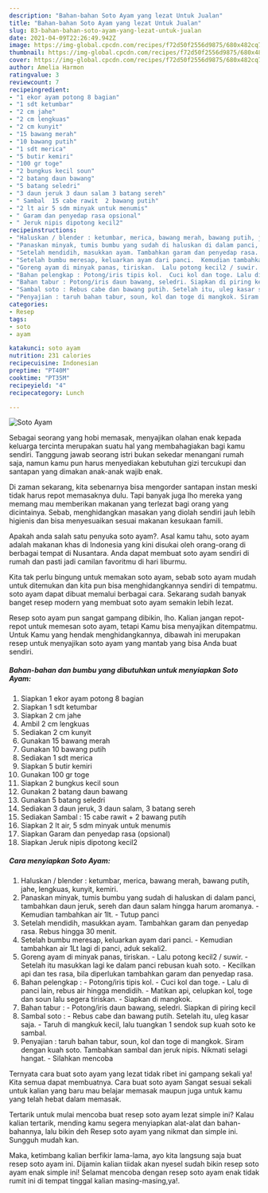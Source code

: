 ```yaml
---
description: "Bahan-bahan Soto Ayam yang lezat Untuk Jualan"
title: "Bahan-bahan Soto Ayam yang lezat Untuk Jualan"
slug: 83-bahan-bahan-soto-ayam-yang-lezat-untuk-jualan
date: 2021-04-09T22:26:49.942Z
image: https://img-global.cpcdn.com/recipes/f72d50f2556d9875/680x482cq70/soto-ayam-foto-resep-utama.jpg
thumbnail: https://img-global.cpcdn.com/recipes/f72d50f2556d9875/680x482cq70/soto-ayam-foto-resep-utama.jpg
cover: https://img-global.cpcdn.com/recipes/f72d50f2556d9875/680x482cq70/soto-ayam-foto-resep-utama.jpg
author: Amelia Harmon
ratingvalue: 3
reviewcount: 7
recipeingredient:
- "1 ekor ayam potong 8 bagian"
- "1 sdt ketumbar"
- "2 cm jahe"
- "2 cm lengkuas"
- "2 cm kunyit"
- "15 bawang merah"
- "10 bawang putih"
- "1 sdt merica"
- "5 butir kemiri"
- "100 gr toge"
- "2 bungkus kecil soun"
- "2 batang daun bawang"
- "5 batang seledri"
- "3 daun jeruk 3 daun salam 3 batang sereh"
- " Sambal  15 cabe rawit  2 bawang putih"
- "2 lt air 5 sdm minyak untuk menumis"
- " Garam dan penyedap rasa opsional"
- " Jeruk nipis dipotong kecil2"
recipeinstructions:
- "Haluskan / blender : ketumbar, merica, bawang merah, bawang putih, jahe, lengkuas, kunyit, kemiri."
- "Panaskan minyak, tumis bumbu yang sudah di haluskan di dalam panci, tambahkan daun jeruk, sereh dan daun salam hingga harum aromanya.  Kemudian tambahkan air 1lt.  Tutup panci"
- "Setelah mendidih, masukkan ayam. Tambahkan garam dan penyedap rasa. Rebus hingga 30 menit."
- "Setelah bumbu meresap, keluarkan ayam dari panci.  Kemudian tambahkan air 1Lt lagi di panci, aduk sekali2."
- "Goreng ayam di minyak panas, tiriskan.  Lalu potong kecil2 / suwir.  Setelah itu masukkan lagi ke dalam panci rebusan kuah soto.  Kecilkan api dan tes rasa, bila diperlukan tambahkan garam dan penyedap rasa."
- "Bahan pelengkap : Potong/iris tipis kol.  Cuci kol dan toge. Lalu di panci lain, rebus air hingga mendidih.  Matikan api, celupkan kol, toge dan soun lalu segera tiriskan. Siapkan di mangkok."
- "Bahan tabur : Potong/iris daun bawang, seledri. Siapkan di piring kecil"
- "Sambal soto : Rebus cabe dan bawang putih. Setelah itu, uleg kasar saja.  Taruh di mangkuk kecil, lalu tuangkan 1 sendok sup kuah soto ke sambal."
- "Penyajian : taruh bahan tabur, soun, kol dan toge di mangkok. Siram dengan kuah soto. Tambahkan sambal dan jeruk nipis. Nikmati selagi hangat. Silahkan mencoba"
categories:
- Resep
tags:
- soto
- ayam

katakunci: soto ayam 
nutrition: 231 calories
recipecuisine: Indonesian
preptime: "PT40M"
cooktime: "PT35M"
recipeyield: "4"
recipecategory: Lunch

---
```



![Soto Ayam](https://img-global.cpcdn.com/recipes/f72d50f2556d9875/680x482cq70/soto-ayam-foto-resep-utama.jpg)

Sebagai seorang yang hobi memasak, menyajikan olahan enak kepada keluarga tercinta merupakan suatu hal yang membahagiakan bagi kamu sendiri. Tanggung jawab seorang istri bukan sekedar menangani rumah saja, namun kamu pun harus menyediakan kebutuhan gizi tercukupi dan santapan yang dimakan anak-anak wajib enak.

Di zaman  sekarang, kita sebenarnya bisa mengorder santapan instan meski tidak harus repot memasaknya dulu. Tapi banyak juga lho mereka yang memang mau memberikan makanan yang terlezat bagi orang yang dicintainya. Sebab, menghidangkan masakan yang diolah sendiri jauh lebih higienis dan bisa menyesuaikan sesuai makanan kesukaan famili. 



Apakah anda salah satu penyuka soto ayam?. Asal kamu tahu, soto ayam adalah makanan khas di Indonesia yang kini disukai oleh orang-orang di berbagai tempat di Nusantara. Anda dapat membuat soto ayam sendiri di rumah dan pasti jadi camilan favoritmu di hari liburmu.

Kita tak perlu bingung untuk memakan soto ayam, sebab soto ayam mudah untuk ditemukan dan kita pun bisa menghidangkannya sendiri di tempatmu. soto ayam dapat dibuat memalui berbagai cara. Sekarang sudah banyak banget resep modern yang membuat soto ayam semakin lebih lezat.

Resep soto ayam pun sangat gampang dibikin, lho. Kalian jangan repot-repot untuk memesan soto ayam, tetapi Kamu bisa menyajikan ditempatmu. Untuk Kamu yang hendak menghidangkannya, dibawah ini merupakan resep untuk menyajikan soto ayam yang mantab yang bisa Anda buat sendiri.

<!--inarticleads1-->

##### Bahan-bahan dan bumbu yang dibutuhkan untuk menyiapkan Soto Ayam:

1. Siapkan 1 ekor ayam potong 8 bagian
1. Siapkan 1 sdt ketumbar
1. Siapkan 2 cm jahe
1. Ambil 2 cm lengkuas
1. Sediakan 2 cm kunyit
1. Gunakan 15 bawang merah
1. Gunakan 10 bawang putih
1. Sediakan 1 sdt merica
1. Siapkan 5 butir kemiri
1. Gunakan 100 gr toge
1. Siapkan 2 bungkus kecil soun
1. Gunakan 2 batang daun bawang
1. Gunakan 5 batang seledri
1. Sediakan 3 daun jeruk, 3 daun salam, 3 batang sereh
1. Sediakan  Sambal : 15 cabe rawit + 2 bawang putih
1. Siapkan 2 lt air, 5 sdm minyak untuk menumis
1. Siapkan  Garam dan penyedap rasa (opsional)
1. Siapkan  Jeruk nipis dipotong kecil2




<!--inarticleads2-->

##### Cara menyiapkan Soto Ayam:

1. Haluskan / blender : ketumbar, merica, bawang merah, bawang putih, jahe, lengkuas, kunyit, kemiri.
1. Panaskan minyak, tumis bumbu yang sudah di haluskan di dalam panci, tambahkan daun jeruk, sereh dan daun salam hingga harum aromanya.  - Kemudian tambahkan air 1lt.  - Tutup panci
1. Setelah mendidih, masukkan ayam. Tambahkan garam dan penyedap rasa. Rebus hingga 30 menit.
1. Setelah bumbu meresap, keluarkan ayam dari panci.  - Kemudian tambahkan air 1Lt lagi di panci, aduk sekali2.
1. Goreng ayam di minyak panas, tiriskan.  - Lalu potong kecil2 / suwir.  - Setelah itu masukkan lagi ke dalam panci rebusan kuah soto.  - Kecilkan api dan tes rasa, bila diperlukan tambahkan garam dan penyedap rasa.
1. Bahan pelengkap : - Potong/iris tipis kol.  - Cuci kol dan toge. - Lalu di panci lain, rebus air hingga mendidih.  - Matikan api, celupkan kol, toge dan soun lalu segera tiriskan. - Siapkan di mangkok.
1. Bahan tabur : - Potong/iris daun bawang, seledri. Siapkan di piring kecil
1. Sambal soto : - Rebus cabe dan bawang putih. Setelah itu, uleg kasar saja.  - Taruh di mangkuk kecil, lalu tuangkan 1 sendok sup kuah soto ke sambal.
1. Penyajian : taruh bahan tabur, soun, kol dan toge di mangkok. Siram dengan kuah soto. Tambahkan sambal dan jeruk nipis. Nikmati selagi hangat. - Silahkan mencoba




Ternyata cara buat soto ayam yang lezat tidak ribet ini gampang sekali ya! Kita semua dapat membuatnya. Cara buat soto ayam Sangat sesuai sekali untuk kalian yang baru mau belajar memasak maupun juga untuk kamu yang telah hebat dalam memasak.

Tertarik untuk mulai mencoba buat resep soto ayam lezat simple ini? Kalau kalian tertarik, mending kamu segera menyiapkan alat-alat dan bahan-bahannya, lalu bikin deh Resep soto ayam yang nikmat dan simple ini. Sungguh mudah kan. 

Maka, ketimbang kalian berfikir lama-lama, ayo kita langsung saja buat resep soto ayam ini. Dijamin kalian tiidak akan nyesel sudah bikin resep soto ayam enak simple ini! Selamat mencoba dengan resep soto ayam enak tidak rumit ini di tempat tinggal kalian masing-masing,ya!.

